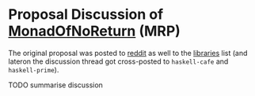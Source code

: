 # Proposal Discussion of [MonadOfNoReturn](proposal/monad-of-no-return) (MRP)



The original proposal was posted to [
reddit](https://www.reddit.com/r/haskell/comments/3mb8lb/monad_of_no_return_proposal_mrp/) as well to the [
libraries](http://thread.gmane.org/gmane.comp.lang.haskell.libraries/25274) list (and lateron the discussion thread got cross-posted to `haskell-cafe` and `haskell-prime`).



TODO summarise discussion


